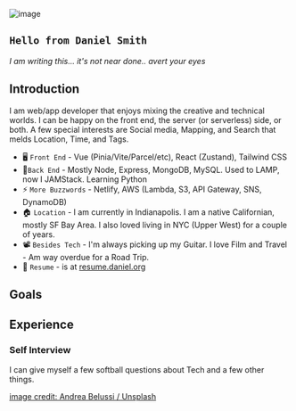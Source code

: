 ![image](https://images.unsplash.com/photo-1575372587186-5012f8886b4e?ixid=MnwxMjA3fDB8MHxwaG90by1wYWdlfHx8fGVufDB8fHx8&ixlib=rb-1.2.1&auto=format&fit=crop&w=1050&q=80)

## `Hello from Daniel Smith`

_I am writing this... it's not near done.. avert your eyes_


## Introduction

I am web/app developer that enjoys mixing the creative and technical worlds.  I can be happy on the front end, the server (or serverless) side, or both. A few special interests are Social media, Mapping, and Search that melds Location, Time, and Tags.

* 🖥️ `Front End` - Vue (Pinia/Vite/Parcel/etc), React (Zustand), Tailwind CSS
* 🔌`Back End` - Mostly Node, Express, MongoDB, MySQL.  Used to LAMP, now I JAMStack.  Learning Python
* ⚡ `More Buzzwords` - Netlify, AWS (Lambda, S3, API Gateway, SNS, DynamoDB)
* 🏠 `Location` - I am currently in Indianapolis.  I am a native Californian, mostly SF Bay Area.  I also loved living in NYC (Upper West) for a couple of years.
* 📽️ `Besides Tech` - I'm always picking up my Guitar. I love Film and Travel - Am way overdue for a Road Trip.
* 📜 `Resume` - is at [resume.daniel.org](http://resume.daniel.org)

## Goals

## Experience

### Self Interview

I can give myself a few softball questions about Tech and a few other things.

<!--
**DanielSmith/danielsmith** is a ✨ _special_ ✨ repository because its `README.md` (this file) appears on your GitHub profile.

Here are some ideas to get you started:

👋 Hi there
- 🔭 I’m currently working on ...
- 🌱 I’m currently learning ...
- 👯 I’m looking to collaborate on ...
- 🤔 I’m looking for help with ...
- 💬 Ask me about ...
- 📫 How to reach me: ...
- 😄 Pronouns: ...
- ⚡ Fun fact: ...


[Projects](projects.md)
-->


[image credit: Andrea Belussi / Unsplash](https://unsplash.com/photos/-cTrOFIF12Q)